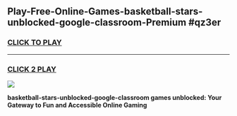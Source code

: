 
## Play-Free-Online-Games-basketball-stars-unblocked-google-classroom-Premium #qz3er
<h3>
<a href="https://premium.freeplayer.one?title=basketball-stars-unblocked-google-classroom&ref=8M">CLICK TO PLAY</a></h3>
<hr>

<h3>
<a href="https://premium.freeplayer.one?title=basketball-stars-unblocked-google-classroom&ref=8M">CLICK 2 PLAY</a>
  
</h3>

<a href="https://premium.freeplayer.one?title=basketball-stars-unblocked-google-classroom&ref=8M"><img src="https://clearcache.store/games.png"></a>


**basketball-stars-unblocked-google-classroom games unblocked: Your Gateway to Fun and Accessible Online Gaming**
